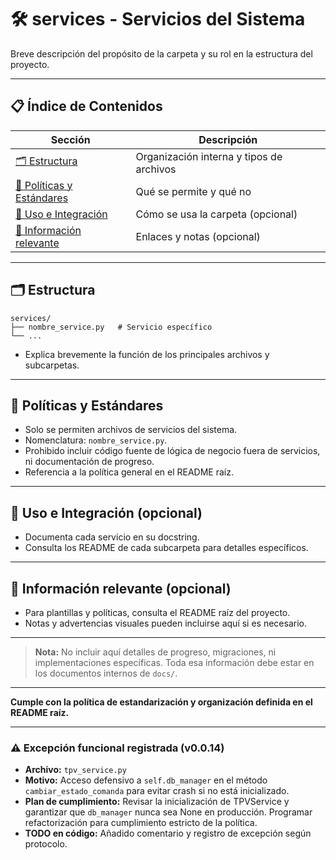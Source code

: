 # 🛠️ services - Servicios del Sistema

Breve descripción del propósito de la carpeta y su rol en la estructura del proyecto.

---

## 📋 Índice de Contenidos

| Sección                                             | Descripción                              |
| --------------------------------------------------- | ---------------------------------------- |
| [🗂️ Estructura](#estructura)                         | Organización interna y tipos de archivos |
| [📁 Políticas y Estándares](#políticas-y-estándares) | Qué se permite y qué no                  |
| [🚀 Uso e Integración](#uso-e-integración)           | Cómo se usa la carpeta (opcional)        |
| [📖 Información relevante](#información-relevante)   | Enlaces y notas (opcional)               |

---

## 🗂️ Estructura

```
services/
├── nombre_service.py   # Servicio específico
└── ...
```

- Explica brevemente la función de los principales archivos y subcarpetas.

---

## 📁 Políticas y Estándares

- Solo se permiten archivos de servicios del sistema.
- Nomenclatura: `nombre_service.py`.
- Prohibido incluir código fuente de lógica de negocio fuera de servicios, ni documentación de progreso.
- Referencia a la política general en el README raíz.

---

## 🚀 Uso e Integración (opcional)

- Documenta cada servicio en su docstring.
- Consulta los README de cada subcarpeta para detalles específicos.

---


## 📖 Información relevante (opcional)

- Para plantillas y políticas, consulta el README raíz del proyecto.
- Notas y advertencias visuales pueden incluirse aquí si es necesario.

---

> **Nota:** No incluir aquí detalles de progreso, migraciones, ni implementaciones específicas. Toda esa información debe estar en los documentos internos de `docs/`.

---

**Cumple con la política de estandarización y organización definida en el README raíz.**

---

### ⚠️ Excepción funcional registrada (v0.0.14)

- **Archivo:** `tpv_service.py`
- **Motivo:** Acceso defensivo a `self.db_manager` en el método `cambiar_estado_comanda` para evitar crash si no está inicializado.
- **Plan de cumplimiento:** Revisar la inicialización de TPVService y garantizar que `db_manager` nunca sea None en producción. Programar refactorización para cumplimiento estricto de la política.
- **TODO en código:** Añadido comentario y registro de excepción según protocolo.
